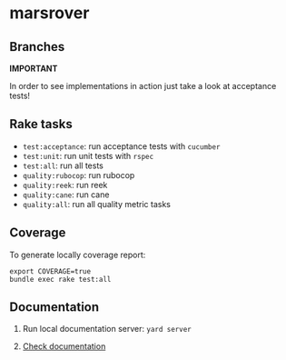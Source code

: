 # marsrover

Branches
--------

**IMPORTANT**

In order to see implementations in action just take a look at acceptance tests!


Rake tasks
----------

- `test:acceptance`: run acceptance tests with `cucumber`
- `test:unit`: run unit tests with `rspec`
- `test:all`: run all tests 
- `quality:rubocop`: run rubocop
- `quality:reek`: run reek
- `quality:cane`: run cane
- `quality:all`: run all quality metric tasks

Coverage
--------

To generate locally coverage report:

```
export COVERAGE=true
bundle exec rake test:all
```

Documentation
-------------

1. Run local documentation server: `yard server`

2. [Check documentation](http://localhost:8808)

